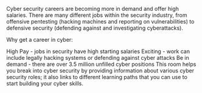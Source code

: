 Cyber security careers are becoming more in demand and offer high salaries. There are many different jobs within the security industry, from offensive pentesting (hacking machines and reporting on vulnerabilities) to defensive security (defending against and investigating cyberattacks).

Why get a career in cyber:

High Pay - jobs in security have high starting salaries
Exciting - work can include legally hacking systems or defending against cyber attacks
Be in demand - there are over 3.5 million unfilled cyber positions
This room helps you break into cyber security by providing information about various cyber security roles; it also links to different learning paths that you can use to start building your cyber skills.